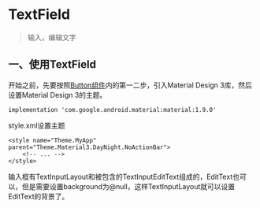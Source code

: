 # TextField
> 输入，编辑文字

## 一、使用TextField

开始之前，先要按照[Button组件](../button/Button.md)内的第一二步，引入Material Design 3库，然后设置Material Design 3的主题。

```
implementation 'com.google.android.material:material:1.9.0'
```

style.xml设置主题

```
<style name="Theme.MyApp" parent="Theme.Material3.DayNight.NoActionBar">
    <!-- ... -->
</style>
```
输入框有TextInputLayout和被包含的TextInputEditText组成的，EditText也可以，但是需要设置background为@null，这样TextInputLayout就可以设置EditText的背景了。
